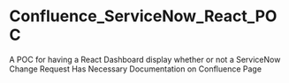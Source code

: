 # Confluence_ServiceNow_React_POC
A POC for having a React Dashboard display whether or not a ServiceNow Change Request Has Necessary Documentation on Confluence Page
